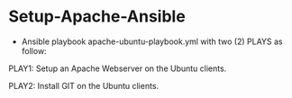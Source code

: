 # Setup-Apache-Ansible
- Ansible playbook apache-ubuntu-playbook.yml with two (2) PLAYS as follow:

PLAY1: Setup an Apache Webserver on the Ubuntu clients.

PLAY2: Install GIT on the Ubuntu clients.


